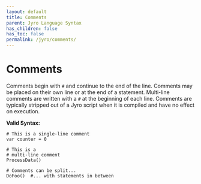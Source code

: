 ```yaml
---
layout: default
title: Comments
parent: Jyro Language Syntax
has_children: false
has_toc: false
permalink: /jyro/comments/
---
```


# Comments

Comments begin with `#` and continue to the end of the line. Comments may be placed on their own line or at the end of a statement. Multi-line comments are written with a `#` at the beginning of each line. Comments are typically stripped out of a Jyro script when it is compiled and have no effect on execution.

**Valid Syntax:**
```jyro
# This is a single-line comment
var counter = 0

# This is a
# multi-line comment
ProcessData()

# Comments can be split...
DoFoo()  #... with statements in between
```